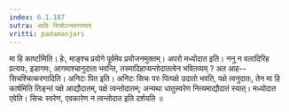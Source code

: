 ```yaml
---
index: 6.1.187
sutra: आदिः सिचोऽन्यतरस्याम्
vritti: padamanjari
---
```


 मा हि कार्ष्टामिति। हेः, माङ्श्च प्रयोगे पूर्वमेव प्रयोजनमुक्तम्। अपरो मध्योदात इति। ननु न वलादिरिह प्रत्ययः, इडागमः, आगमाश्चानुदाता भवन्ति, तस्मादिहाप्यन्तोदातत्वेन भवितव्यम् ? अत आह--सिचश्चित्करणादिति। अनिटः पित इति। अनिटः सिचः परः पित्पक्षे उदातो भवति, पक्षे त्वनुदातः, तेन मा हि कार्षमिति तिङ्न्तं पक्षे आद्यौदातम्, पक्षे त्वन्तोदातम्; अन्यथा धातुस्वरेण नित्यमाद्यौदातं स्यात्। मध्योदात एवेति। सिचः स्वरेण, एवकारेण न त्वन्तोदात इति दर्शयति ॥